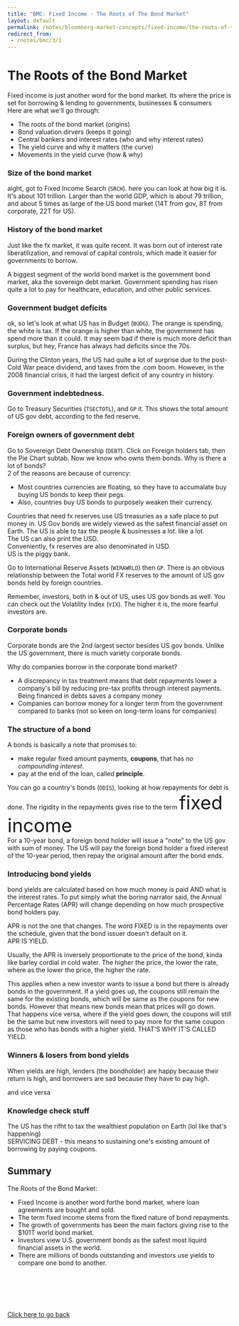 ```yaml
---
title: "BMC: Fixed Income - The Roots of The Bond Market"
layout: default
permalink: /notes/bloomberg-market-concepts/fixed-income/the-roots-of-the-bond-market
redirect_from:
 - /notes/bmc/3/1
---
```


# The Roots of the Bond Market
Fixed income is just another word for the bond market. Its where the price is set for borrowing & lending to governments, businesses & consumers  
Here are what we'll go through:
- The roots of the bond market (origins)
- Bond valuation dirvers (keeps it going)
- Central bankers and interest rates (who and why interest rates)
- The yield curve and why it matters (the curve)
- Movements in the yield curve (how & why)

### Size of the bond market
aight, got to Fixed Income Search (`SRCH`). here you can look at how big it is. It's about 101 trillion. Larger than the world GDP, which is about 79 trillion, and about 5 times as large of the US bond market (14T from gov, 8T from corporate, 22T for US). 

### History of the bond market
Just like the fx market, it was quite recent. It was born out of interest rate liberatilization, and removal of capital controls, which made it easier for governments to borrow.

A biggest segment of the world bond market is the government bond market, aka the sovereign debt market. Government spending has risen quite a lot to pay for healthcare, education, and other public services. 

### Government budget deficits
ok, so let's look at what US has in Budget (`BUDG`). The orange is spending, the white is tax. If the orange is higher than white, the government has spend more than it could. It may seem bad if there is much more deficit than surplus, but hey, France has always had deficits since the 70s.

During the Clinton years, the US had quite a lot of surprise due to the post-Cold War peace dividend, and taxes from the .com boom. However, in the 2008 financial crisis, it had the largest deficit of any country in history. 

### Government indebtedness. 
Go to Treasury Securities (`TSECTOTL`), and `GP` it. This shows the total amount of US gov debt, according to the fed reserve. 

### Foreign owners of government debt
Go to Sovereign Debt Ownership (`DEBT`). Click on Foreign holders tab, then the Pie Chart subtab. Now we know who owns them bonds. Why is there a lot of bonds?  
2 of the reasons are because of currency:
- Most countries currencies are floating, so they have to accumalate buy buying US bonds to keep their pegs. 
- Also, countries buy US bonds to purposely weaken their currency. 

Countries that need fx reserves use US treasuries as a safe place to put money in. US Gov bonds are widely viewed as the safest financial asset on Earth. The US is able to tax the people & businesses a lot. like a lot.  
The US can also print the USD.  
Conveniently, fx reserves are also denominated in USD.  
US is the piggy bank. 

Go to International Reserve Assets (`WIRAWRLD`) then `GP`. There is an obvious relationship between the Total world FX reserves to the amount of US gov bonds held by foreign countries.

Remember, investors, both in & out of US, uses US gov bonds as well. You can check out the Volatility Index (`VIX`). The higher it is, the more fearful investors are. 

### Corporate bonds
Corporate bonds are the 2nd largest sector besides US gov bonds. Unlike the US government, there is much variety corporate bonds. 

Why do companies borrow in the corporate bond market?
- A discrepancy in tax treatment means that debt repayments lower a company's bill by reducing pre-tax profits through interest payments. Being financed in debts saves a company money
- Companies can borrow money for a longer term from the government compared to banks (not so keen on long-term loans for companies)

### The structure of a bond
A bonds is basically a note that promises to:
- make regular fixed amount payments, **coupons**, that has _no compounding interest_. 
- pay at the end of the loan, called **principle**. 

You can go a country's bonds (`DDIS`), looking at how repayments for debt is done. The rigidity in the repayments gives rise to the term <span style="font-size: 300%;">fixed income</span>  
For a 10-year bond, a foreign bond holder will issue a "note" to the US gov with sum of money. The US will pay the foreign bond holder a fixed interest of the 10-year period, then repay the original amount after the bond ends. 

### Introducing bond yields
bond yields are calculated based on how much money is paid AND what is the interest rates. To put simply what the boring narrator said, the Annual Percentage Rates (APR) will change depending on how much prospective bond holders pay. 

APR is not the one that changes. The word FIXED is in the repayments over the schedule, given that the bond issuer doesn't default on it.  
APR IS YIELD. 

Usually, the APR is inversely proportionate to the price of the bond, kinda like barley cordial in cold water. The higher the price, the lower the rate, where as the lower the price, the higher the rate. 

This applies when a new investor wants to issue a bond but there is already bonds in the government. If a yield goes up, the coupons still remain the same for the existing bonds, which will be same as the coupons for new bonds. However that means new bonds mean that prices will go down.  
That happens vice versa, where if the yield goes down, the coupons will still be the same but new investors will need to pay more for the same coupon as those who has bonds with a higher yield. THAT'S WHY IT'S CALLED YIELD. 

### Winners & losers from bond yields
When yields are high, lenders (the bondholder) are happy because their return is high, and borrowers are sad because they have to pay high.

and vice versa

### Knowledge check stuff
The US has the rifht to tax the wealthiest population on Earth (lol like that's happening)  
SERVICING DEBT - this means to sustaining one's existing amount of borrowing by paying coupons.

## Summary
The Roots of the Bond Market: 
- Fixed Income is another word forthe bond market, where loan agreements are bought and sold. 
- The term fixed income stems from the fixed nature of bond repayments. 
- The growth of governments has been the main factors giving rise to the $101T world bond market. 
- Investors view U.S. government bonds as the safest most liquird financial assets in the world. 
- There are millions of bonds outstanding and investors use yields to compare one bond to another. 


<br><br><br><br><br>
[Click here to go back](..)